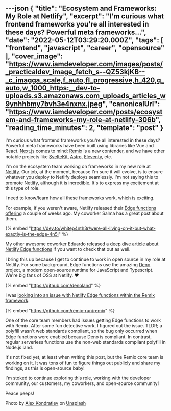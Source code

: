---json
{
  "title": "Ecosystem and Frameworks: My Role at Netlify",
  "excerpt": "I'm curious what frontend frameworks you're all interested in these days? Powerful meta frameworks...",
  "date": "2022-05-12T03:29:20.000Z",
  "tags": [
    "frontend",
    "javascript",
    "career",
    "opensource"
  ],
  "cover_image": "https://www.iamdeveloper.com/images/posts/_practicaldev_image_fetch_s--QZ53kjKB--_c_imagga_scale,f_auto,fl_progressive,h_420,q_auto,w_1000_https:__dev-to-uploads.s3.amazonaws.com_uploads_articles_w9ynhhbmy7bvh3e4nxnx.jpeg",
  "canonicalUrl": "https://www.iamdeveloper.com/posts/ecosystem-and-frameworks-my-role-at-netlify-306b",
  "reading_time_minutes": 2,
  "template": "post"
}
---

I'm curious what frontend frameworks you're all interested in these days? Powerful meta frameworks have been built using libraries like Vue and React. [Next.js](https://nextjs.org/) comes to mind: [Remix](https://remix.run) is a new contender, and we have other notable projects like [SvelteKit](https://github.com/sveltejs/kit), [Astro](https://github.com/withastro/astro), [Eleventy](https://github.com/11ty/eleventy), etc.

I'm on the ecosystem team working on frameworks in my new role at [Netlify](https://netlify.com). Our job, at the moment, because I'm sure it will evolve, is to ensure whatever you deploy to Netlify deploys seamlessly. I'm not saying this to promote Netlify, although it is incredible. It's to express my excitement at this type of role.

I need to know/learn how all these frameworks work, which is exciting.

For example, if you weren't aware, Netlify released their [Edge functions offering](https://docs.netlify.com/netlify-labs/experimental-features/edge-functions/) a couple of weeks ago. My coworker Salma has a great post about them.

{% embed "https://dev.to/whitep4nth3r/were-all-living-on-it-but-what-exactly-is-the-edge-4n5l" %}

My other awesome coworker Eduardo released a [deep dive article about Netlify Edge functions](https://www.netlify.com/blog/deep-dive-into-netlify-edge-functions/) if you want to check that out as well.

I bring this up because I get to continue to work in open source in my role at Netlify. For some background, Edge functions use the amazing [Deno](https://deno.land/) project, a modern open-source runtime for JavaScript and Typescript. We're big fans of OSS at Netlify. ♥️

{% embed "https://github.com/denoland" %}

I was [looking into an issue with Netlify Edge functions within the Remix framework](https://github.com/remix-run/remix/issues/3003).

{% embed "https://github.com/remix-run/remix" %}

One of the core team members had issues getting Edge functions to work with Remix. After some fun detective work, I figured out the issue. TLDR; a polyfill wasn't web standards compliant, so the bug only occurred when Edge functions were enabled because Deno is compliant. In contrast, regular serverless functions use the non-web standards compliant polyfill in Node.js land.

It's not fixed yet, at least when writing this post, but the Remix core team is working on it. It was tons of fun to figure things out publicly and share my findings, as this is open-source baby!

I'm stoked to continue exploring this role, working with the developer community, our customers, my coworkers, and open-source community!

Peace peeps!

Photo by [Alex Kondratiev](https://unsplash.com/@alexkondratiev?utm_source=unsplash&utm_medium=referral&utm_content=creditCopyText) on [Unsplash](https://unsplash.com/s/photos/experiment?utm_source=unsplash&utm_medium=referral&utm_content=creditCopyText)
